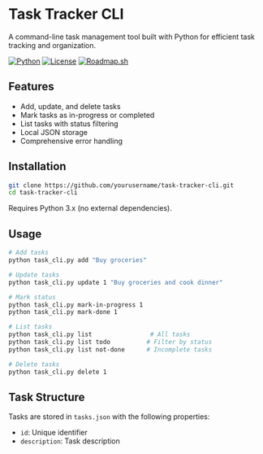 # Task Tracker CLI

A command-line task management tool built with Python for efficient task tracking and organization.

[![Python](https://img.shields.io/badge/Python-3.x-blue.svg)](https://python.org)
[![License](https://img.shields.io/badge/License-MIT-green.svg)](LICENSE)
[![Roadmap.sh](https://img.shields.io/badge/Roadmap.sh-Project-orange.svg)](https://roadmap.sh/projects/task-tracker)

## Features

- Add, update, and delete tasks
- Mark tasks as in-progress or completed
- List tasks with status filtering
- Local JSON storage
- Comprehensive error handling

## Installation

```bash
git clone https://github.com/yourusername/task-tracker-cli.git
cd task-tracker-cli
```

Requires Python 3.x (no external dependencies).

## Usage

```bash
# Add tasks
python task_cli.py add "Buy groceries"

# Update tasks
python task_cli.py update 1 "Buy groceries and cook dinner"

# Mark status
python task_cli.py mark-in-progress 1
python task_cli.py mark-done 1

# List tasks
python task_cli.py list                # All tasks
python task_cli.py list todo          # Filter by status
python task_cli.py list not-done      # Incomplete tasks

# Delete tasks
python task_cli.py delete 1
```

## Task Structure

Tasks are stored in `tasks.json` with the following properties:
- `id`: Unique identifier
- `description`: Task description
